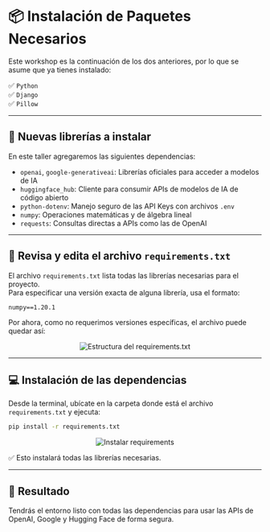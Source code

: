 # 📦 Instalación de Paquetes Necesarios

Este workshop es la continuación de los dos anteriores, por lo que se asume que ya tienes instalado:

✅ `Python`  
✅ `Django`  
✅ `Pillow`

---

## 🚀 Nuevas librerías a instalar

En este taller agregaremos las siguientes dependencias:

- `openai`, `google-generativeai`: Librerías oficiales para acceder a modelos de IA
- `huggingface_hub`: Cliente para consumir APIs de modelos de IA de código abierto
- `python-dotenv`: Manejo seguro de las API Keys con archivos `.env`
- `numpy`: Operaciones matemáticas y de álgebra lineal
- `requests`: Consultas directas a APIs como las de OpenAI

---

## 📄 Revisa y edita el archivo `requirements.txt`

El archivo `requirements.txt` lista todas las librerías necesarias para el proyecto.  
Para especificar una versión exacta de alguna librería, usa el formato:

```text
numpy==1.20.1
```

Por ahora, como no requerimos versiones específicas, el archivo puede quedar así:

<div align="center">
  <img src="imgs/install1.png" alt="Estructura del requirements.txt">
</div>

---

## 💻 Instalación de las dependencias

Desde la terminal, ubícate en la carpeta donde está el archivo `requirements.txt` y ejecuta:

```bash
pip install -r requirements.txt
```

<div align="center">
  <img src="imgs/install2.png" alt="Instalar requirements">
</div>

✅ Esto instalará todas las librerías necesarias.

---

## 📌 Resultado
Tendrás el entorno listo con todas las dependencias para usar las APIs de OpenAI, Google y Hugging Face de forma segura.

